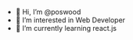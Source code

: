 - 👋 Hi, I’m @poswood
- 👀 I’m interested in Web Developer
- 🌱 I’m currently learning react.js

<!---
poswood/poswood is a ✨ special ✨ repository because its `README.md` (this file) appears on your GitHub profile.
You can click the Preview link to take a look at your changes.
--->
